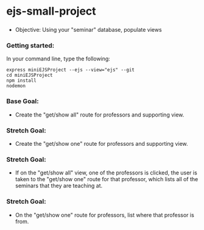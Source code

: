 # ejs-small-project

###
 - Objective: Using your "seminar" database, populate views

### Getting started:
In your command line, type the following:
```
express miniEJSProject --ejs --view="ejs" --git
cd miniEJSProject
npm install
nodemon
```

### Base Goal: 
 - Create the "get/show all" route for professors and supporting view.
### Stretch Goal: 
 - Create the "get/show one" route for professors and supporting view. 
### Stretch Goal: 
 - If on the "get/show all" view, one of the professors is clicked, the user is taken to the "get/show one" route for that professor, which lists all of the seminars that they are teaching at.
### Stretch Goal:
 - On the "get/show one" route for professors, list where that professor is from.
